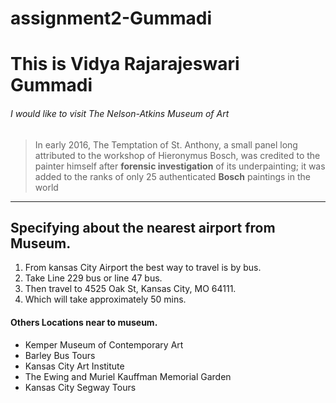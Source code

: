 # assignment2-Gummadi
# This is Vidya Rajarajeswari Gummadi
###### I would like to visit The Nelson-Atkins Museum of Art

>In early 2016, The Temptation of St. Anthony, a small panel long attributed to the workshop of Hieronymus Bosch, was credited to the painter himself after **forensic investigation** of its underpainting; it was added to the ranks of only 25 authenticated **Bosch** paintings in the world

---
## Specifying about the nearest airport from Museum.

1. From kansas City Airport the best way to travel is by bus.
2. Take Line 229 bus or line 47 bus.
3. Then travel to 4525 Oak St, Kansas City, MO 64111.
4. Which will take approximately 50 mins.


#### Others Locations near to museum.
*   Kemper Museum of Contemporary Art
*   Barley Bus Tours
*   Kansas City Art Institute
*   The Ewing and Muriel Kauffman Memorial Garden
*   Kansas City Segway Tours

